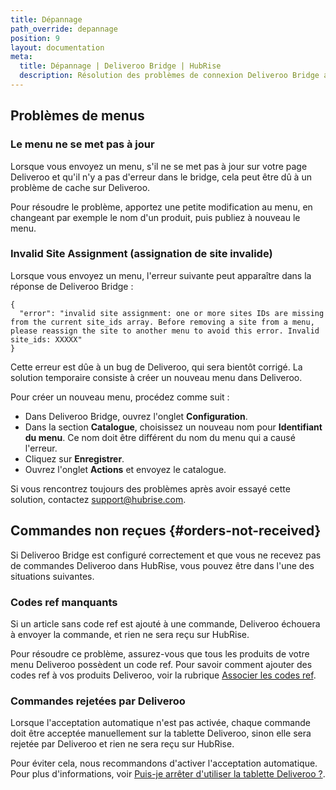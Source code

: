 ```yaml
---
title: Dépannage
path_override: depannage
position: 9
layout: documentation
meta:
  title: Dépannage | Deliveroo Bridge | HubRise
  description: Résolution des problèmes de connexion Deliveroo Bridge avec HubRise pour que votre point de vente et les autres applications fonctionnent de manière cohérente. Connectez vos applications et synchronisez vos données.
---
```


## Problèmes de menus

### Le menu ne se met pas à jour

Lorsque vous envoyez un menu, s'il ne se met pas à jour sur votre page Deliveroo et qu'il n'y a pas d'erreur dans le bridge, cela peut être dû à un problème de cache sur Deliveroo.

Pour résoudre le problème, apportez une petite modification au menu, en changeant par exemple le nom d'un produit, puis publiez à nouveau le menu.

### Invalid Site Assignment (assignation de site invalide)

Lorsque vous envoyez un menu, l'erreur suivante peut apparaître dans la réponse de Deliveroo Bridge :

```
{
  "error": "invalid site assignment: one or more sites IDs are missing from the current site_ids array. Before removing a site from a menu, please reassign the site to another menu to avoid this error. Invalid site_ids: XXXXX"
}
```

Cette erreur est dûe à un bug de Deliveroo, qui sera bientôt corrigé. La solution temporaire consiste à créer un nouveau menu dans Deliveroo.

Pour créer un nouveau menu, procédez comme suit :

- Dans Deliveroo Bridge, ouvrez l'onglet **Configuration**.
- Dans la section **Catalogue**, choisissez un nouveau nom pour **Identifiant du menu**. Ce nom doit être différent du nom du menu qui a causé l'erreur.
- Cliquez sur **Enregistrer**.
- Ouvrez l'onglet **Actions** et envoyez le catalogue.

Si vous rencontrez toujours des problèmes après avoir essayé cette solution, contactez support@hubrise.com.

## Commandes non reçues {#orders-not-received}

Si Deliveroo Bridge est configuré correctement et que vous ne recevez pas de commandes Deliveroo dans HubRise, vous pouvez être dans l'une des situations suivantes.

### Codes ref manquants

Si un article sans code ref est ajouté à une commande, Deliveroo échouera à envoyer la commande, et rien ne sera reçu sur HubRise.

Pour résoudre ce problème, assurez-vous que tous les produits de votre menu Deliveroo possèdent un code ref. Pour savoir comment ajouter des codes ref à vos produits Deliveroo, voir la rubrique [Associer les codes ref](/apps/deliveroo/map-ref-codes).

### Commandes rejetées par Deliveroo

Lorsque l'acceptation automatique n'est pas activée, chaque commande doit être acceptée manuellement sur la tablette Deliveroo, sinon elle sera rejetée par Deliveroo et rien ne sera reçu sur HubRise.

Pour éviter cela, nous recommandons d'activer l'acceptation automatique. Pour plus d'informations, voir [Puis-je arrêter d'utiliser la tablette Deliveroo ?](/apps/deliveroo/faqs/deliveroo-tabletless).
